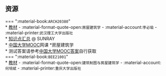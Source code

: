 ## 资源  
=== ":material-book:`ARCH20380`"  
    * [教材](https://api.mir6.com/api/lanzou?url=https://cqu-openlib.lanzout.com/ixfBx2btx8va&down=true) - :material-format-quote-open:`房屋建筑学` - :material-account:`李必瑜` - :material-printer:`武汉理工大学出版社`  
    * [知识点汇总](https://api.mir6.com/api/lanzou?url=https://cqu-openlib.lanzout.com/iqKW32hot6hg&down=true) @ SUNRAY  
    * [中国大学MOOC](https://www.icourse163.org/)网课
        *房屋建筑学  
            * 测试答案请参考[中国大学MOOC答案](../skill/推荐使用的网站等/中国大学MOOC答案.md)自行获取  
=== ":material-book:`BEE21001`"  
    * [教材](https://api.mir6.com/api/lanzou?url=https://cqu-openlib.lanzout.com/ijejq28y43ah&down=true) - :material-format-quote-open:`建筑制图与房屋建筑学` - :material-account:`何培斌` - :material-printer:`重庆大学出版社`  